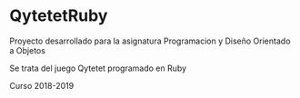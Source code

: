 # QytetetRuby

Proyecto desarrollado para la asignatura Programacion y Diseño Orientado a Objetos

Se trata del juego Qytetet programado en Ruby

Curso 2018-2019

